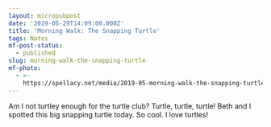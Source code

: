 ```yaml
---
layout: micropubpost
date: '2019-05-29T14:09:00.000Z'
title: 'Morning Walk: The Snapping Turtle'
tags: Notes
mf-post-status:
  - published
slug: morning-walk-the-snapping-turtle
mf-photo:
  - >-
    https://spellacy.net/media/2019-05-morning-walk-the-snapping-turtle/1559138968492.jpg
---
```

Am I not turtley enough for the turtle club? Turtle, turtle, turtle! Beth and I spotted this big snapping turtle today. So cool. I love turtles! 
